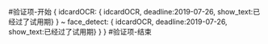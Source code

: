 #验证项-开始
{
idcardOCR:
{
idcardOCR,
deadline:2019-07-26,
show_text:已经过了试用期}
}
~
face_detect:
{
idcardOCR,
deadline:2019-07-26,
show_text:已经过了试用期}
}
}
#验证项-结束
